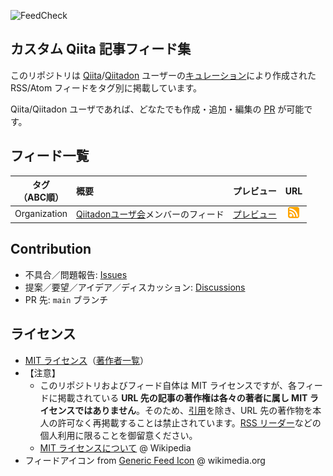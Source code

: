 ![FeedCheck](https://github.com/Qithub-BOT/qithub-bot.github.com/workflows/FeedCheck/badge.svg "XML Lint のチェック")

## カスタム Qiita 記事フィード集

このリポジトリは [Qiita](https://qiita.com/)/[Qiitadon](https://qiitadon.com/) ユーザーの[キュレーション](https://ja.wikipedia.org/wiki/%E3%82%AD%E3%83%A5%E3%83%AC%E3%83%BC%E3%82%BF%E3%83%BC#%E3%82%A4%E3%83%B3%E3%82%BF%E3%83%BC%E3%83%8D%E3%83%83%E3%83%88%E3%81%AB%E3%81%8A%E3%81%91%E3%82%8B%E3%82%AD%E3%83%A5%E3%83%AC%E3%83%BC%E3%82%BF%E3%83%BC)により作成された RSS/Atom フィードをタグ別に掲載しています。

Qiita/Qiitadon ユーザであれば、どなたでも作成・追加・編集の [PR](https://www.google.com/search?q=site:qiita.com+PR%E3%81%A8%E3%81%AF+Pull+Request) が可能です。

## フィード一覧

| タグ<br>（ABC順） | 概要 | プレビュー | URL
| :--: | :-- | :--: | :--: |
| Organization | [Qiitadonユーザ会](https://qiita.com/organizations/qiitadon)メンバーのフィード | [プレビュー](https://github.com/Qithub-BOT/qithub-bot.github.com/blob/main/organization.atom) | [![](./feed.png)](https://qithub-bot.github.io/organization.atom "Link to RSS/Atom") |

## Contribution

- 不具合／問題報告: [Issues](https://github.com/Qithub-BOT/qithub-bot.github.com/issues)
- 提案／要望／アイデア／ディスカッション: [Discussions](https://github.com/Qithub-BOT/qithub-bot.github.com/discussions)
- PR 先: `main` ブランチ

## ライセンス

- [MIT ライセンス](https://github.com/Qithub-BOT/qithub-bot.github.com/blob/main/LICENSE)（[著作者一覧](https://github.com/Qithub-BOT/qithub-bot.github.com/graphs/contributors)）
- 【注意】
  - このリポジトリおよびフィード自体は MIT ライセンスですが、各フィードに掲載されている **URL 先の記事の著作権は各々の著者に属し MIT ライセンスではありません**。そのため、[引用](https://ja.wikipedia.org/wiki/%E5%BC%95%E7%94%A8)を除き、URL 先の著作物を本人の許可なく再掲載することは禁止されています。[RSS リーダー](https://ja.wikipedia.org/wiki/%E3%83%95%E3%82%A3%E3%83%BC%E3%83%89%E3%83%AA%E3%83%BC%E3%83%80%E3%83%BC)などの個人利用に限ることを御留意ください。
  - [MIT ライセンスについて](https://ja.wikipedia.org/wiki/MIT_License) @ Wikipedia
- フィードアイコン from [Generic Feed Icon](https://commons.wikimedia.org/wiki/File:Generic_Feed-icon.svg) @ wikimedia.org
